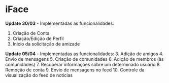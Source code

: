 # iFace

**Update 30/03** -
Implementadas as funcionalidades:
  1. Criação de Conta
  2. Criação/Edição de Perfil
  3. Inicio da solicitação de amizade

**Update 05/04** -
Implementadas as funcionalidades:
  3. Adição de amigos
  4. Envio de mensagens
  5. Criação de comunidades
  6.  Adição de membros (às comunidades)
  7.  Recuperar informações sobre um determinado usuário
  8.  Remoção de conta
  9.  Envio de mensagens no feed
  10.  Controle da visualização do feed de noticias
